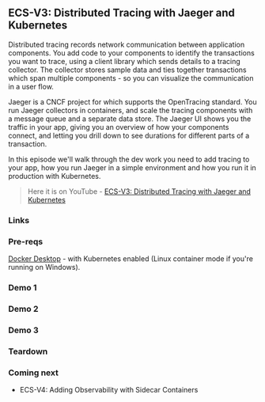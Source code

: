 ## ECS-V3: Distributed Tracing with Jaeger and Kubernetes

Distributed tracing records network communication between application components. You add code to your components to identify the transactions you want to trace, using a client library which sends details to a tracing collector. The collector stores sample data and ties together transactions which span multiple components - so you can visualize the  communication in a user flow.

Jaeger is a CNCF project for which supports the OpenTracing standard. You run Jaeger collectors in containers, and scale the tracing components with a message queue and a separate data store. The Jaeger UI shows you the traffic in your app, giving you an overview of how your components connect, and letting you drill down to see durations for different parts of a transaction.

In this episode we'll walk through the dev work you need to add tracing to your app, how you run Jaeger in a simple environment and how you run it in production with Kubernetes.

> Here it is on YouTube - [ECS-V3: Distributed Tracing with Jaeger and Kubernetes](https://youtu.be/FikF0DtxZno)

### Links


### Pre-reqs

[Docker Desktop](https://www.docker.com/products/docker-desktop) - with Kubernetes enabled (Linux container mode if you're running on Windows).

### Demo 1 

### Demo 2 

### Demo 3

### Teardown

### Coming next

* ECS-V4: Adding Observability with Sidecar Containers